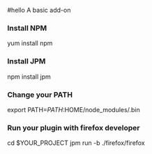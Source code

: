#hello
A basic add-on

### Install NPM
yum install npm

### Install JPM
npm install jpm

### Change your PATH
export PATH=$PATH:$HOME/node_modules/.bin

### Run your plugin with firefox developer
cd $YOUR_PROJECT
jpm run -b ./firefox/firefox